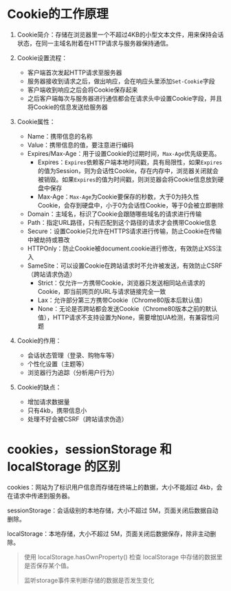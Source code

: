 # Cookie的工作原理

1. Cookie简介：存储在浏览器里一个不超过4KB的小型文本文件，用来保持会话状态，在同一主域名附着在HTTP请求与服务器保持通信。

2. Cookie设置流程：
   * 客户端首次发起HTTP请求至服务器
   * 服务器接收到请求之后，做出响应，会在响应头里添加`Set-Cookie`字段
   * 客户端收到响应之后会将Cookie保存起来
   * 之后客户端每次与服务器进行通信都会在请求头中设置Cookie字段，并且将Cookie的信息发送给服务器

3. Cookie属性：
   * Name：携带信息的名称
   * Value：携带信息的值，要注意进行编码
   * Expires/Max-Age：用于设置Cookie的过期时间，`Max-Age`优先级更高。
     * Expires：`Expires`依赖客户端本地时间戳，具有局限性，如果`Expires`的值为Session，则为会话性Cookie，存在内存中，浏览器关闭就会被销毁。如果`Expires`的值为时间戳，则浏览器会将Cookie信息放到硬盘中保存
     * Max-Age：`Max-Age`为Cookie要保存的秒数，大于0为持久性Cookie，会存到硬盘中，小于0为会话性Cookie，等于0会被立即删除
   * Domain：主域名，标识了Cookie会跟随哪些域名的请求进行传输
   * Path：指定URL路径，只有匹配到这个路径的请求才会携带Cookie信息
   * Secure：设置Cookie只允许在HTTPS请求进行传输，防止Cookie在传输中被劫持或篡改
   * HTTPOnly：防止Cookie被document.cookie进行修改，有效防止XSS注入
   * SameSite：可以设置Cookie在跨站请求时不允许被发送，有效防止CSRF（跨站请求伪造）
     * Strict：仅允许一方携带Cookie，浏览器只发送相同站点请求的Cookie，即当前网页的URL与请求链接完全一致
     * Lax：允许部分第三方携带Cookie（Chrome80版本后默认值）
     * None：无论是否跨站都会发送Cookie（Chrome80版本之前的默认值），HTTP请求不支持设置为None，需要增加UA检测，有兼容性问题
4. Cookie的作用：
   * 会话状态管理（登录、购物车等）
   * 个性化设置（主题等）
   * 浏览器行为追踪（分析用户行为）
5. Cookie的缺点：
   * 增加请求数据量
   * 只有4kb，携带信息小
   * 处理不好会被CSRF（跨站请求伪造）

# cookies，sessionStorage 和 localStorage 的区别

cookies：网站为了标识用户信息而存储在终端上的数据，大小不能超过 4kb，会在请求中传递到服务器。

sessionStorage：会话级别的本地存储，大小不超过 5M，页面关闭后数据自动删除。

localStorage：本地存储，大小不超过 5M，页面关闭后数据保存，除非主动删除。

> 使用 localStorage.hasOwnProperty() 检查 localStorage 中存储的数据里是否保存某个值。
>
> 监听storage事件来判断存储的数据是否发生变化